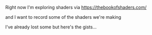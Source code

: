 Right now I'm exploring shaders via https://thebookofshaders.com/

and I want to record some of the shaders we're making

I've already lost some but here's the gists...

